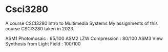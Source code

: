 # Csci3280
A course CSCI3280 Intro to Multimedia Systems
My assignments of this course CSCI3280 taken in 2023.

ASM1 Photomosaic : 95/100
ASM2 LZW Compression : 80/100
ASM3 View Synthesis from Light Field : 100/100
